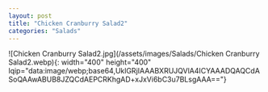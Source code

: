```yaml
---
layout: post
title: "Chicken Cranburry Salad2"
categories: "Salads"
---
```

![Chicken Cranburry Salad2.jpg](/assets/images/Salads/Chicken Cranburry Salad2.webp){: width="400" height="400" lqip="data:image/webp;base64,UklGRjIAAABXRUJQVlA4ICYAAADQAQCdASoQAAwABUB8JZQCdAEPCRKhgAD+xJxVi6bC3u7BLsgAAA=="}

